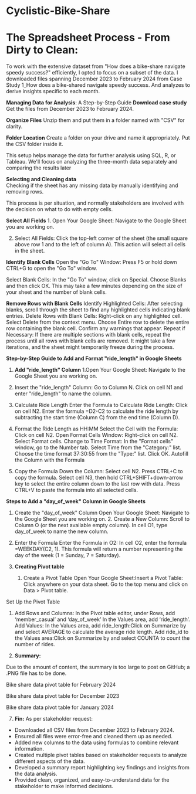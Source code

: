 # Cyclistic-Bike-Share

# The Spreadsheet Process - From Dirty to Clean: 
To work with the extensive dataset from "How does a bike-share navigate speedy success?" efficiently, I opted to focus on a subset of the data. I downloaded files spanning December 2023 to February 2024 from Case Study 1_How does a bike-shared navigate speedy success. And  analyzes to derive insights specific to each month.

**Managing Data for Analysis**: A Step-by-Step Guide
**Download case study**
Get the files from December 2023 to February 2024.

**Organize Files**
Unzip them and put them in a folder named with "CSV" for clarity.

**Folder Location**
Create a folder on your drive and name it appropriately.
Put the CSV folder inside it.

This setup helps manage the data for further analysis using SQL, R, or Tableau. We'll focus on analyzing the three-month data separately and comparing the results later

**Selecting and Cleaning data**  
Checking if the sheet has any missing data by manually identifying and removing rows.

This process is per situation, and normally stakeholders are involved with the decision on what to do with empty cells.

**Select All Fields**
    1.  Open Your Google Sheet:
 Navigate to the Google Sheet you are working on.

2.  Select All Fields:
 Click the top-left corner of the sheet (the small square above row 1 and to the left of column A). This action will select all cells in the sheet.


**Identify Blank Cells**
Open the "Go To" Window:
Press F5 or hold down CTRL+G to open the "Go To" window.

Select Blank Cells:
In the "Go To" window, click on Special.
Choose Blanks and then click OK.
This may take a few minutes depending on the size of your sheet and the number of blank cells.


**Remove Rows with Blank Cells**
Identify Highlighted Cells:
After selecting blanks, scroll through the sheet to find any highlighted cells indicating blank entries.
Delete Rows with Blank Cells:
Right-click on any highlighted cell.
Select Delete from the context menu.
Choose Entire row to delete the entire row containing the blank cell.
Confirm any warnings that appear.
Repeat if Necessary:
 If there are multiple sections with blank cells, repeat the process until all rows with blank cells are removed.
It might take a few iterations, and the sheet might temporarily freeze during the process.



**Step-by-Step Guide to Add and Format "ride_length" in Google Sheets**
1. **Add "ride_length" Column**
1.Open Your Google Sheet:
Navigate to the Google Sheet you are working on.
2. Insert the "ride_length" Column:
 Go to Column N.
Click on cell N1 and enter "ride_length" to name the column.
2. Calculate Ride Length
Enter the Formula to Calculate Ride Length:
Click on cell N2.
Enter the formula =D2-C2 to calculate the ride length by subtracting the start time (Column C) from the end time (Column D).

3. Format the Ride Length as HH:MM
Select the Cell with the Formula:
Click on cell N2.
Open Format Cells Window:
Right-click on cell N2.
Select Format cells.
Change to Time Format:
In the "Format cells" window, go to the Number tab.
Select Time from the "Category:" list.
Choose the time format 37:30:55 from the "Type:" list.
Click OK.
Autofill the Column with the Formula
1. Copy the Formula Down the Column:
Select cell N2.
Press CTRL+C to copy the formula.
Select cell N3, then hold CTRL+SHIFT+down-arrow key to select the entire column down to the last row with data.
Press CTRL+V to paste the formula into all selected cells.

**Steps to Add a "day_of_week" Column in Google Sheets**

1. Create the "day_of_week" Column
Open Your Google Sheet:
Navigate to the Google Sheet you are working on.
       2. Create a New Column:
 Scroll to Column O (or the next available empty column).
In cell O1, type day_of_week to name the new column.
2. Enter the Formula
Enter the Formula in O2:
In cell O2, enter the formula =WEEKDAY(C2, 1).
This formula will return a number representing the day of the week (1 = Sunday, 7 = Saturday).

 5. **Creating Pivot table**

     1. Create a Pivot Table
Open Your Google Sheet:Insert a Pivot Table:
Click anywhere on your data sheet.
Go to the top menu and click on Data > Pivot table.

Set Up the Pivot Table
1. Add Rows and Columns:
In the Pivot table editor, under Rows, add ‘member_casual’ and ‘day_of_week’ 
In the Values area, add ‘ride_length’.
Add Values:
In the Values area, add ride_length:Click on Summarize by and select AVERAGE to calculate the average ride length.
Add ride_id to the Values area:Click on Summarize by and select COUNTA to count the number of rides.

6. **Summary:**

Due to the amount of content, the summary is too large to post on GitHub; a .PNG file has to be done.


Bike share data pivot table for February 2024 


Bike share data pivot table for December 2023 










Bike share data pivot table for January 2024 




7. **Fin:**
As per stakeholder request:
* Downloaded all CSV files from December 2023 to February 2024.
* Ensured all files were error-free and cleaned them up as needed.
* Added new columns to the data using formulas to combine relevant information.
* Created multiple pivot tables based on stakeholder requests to analyze different aspects of the data.
* Developed a summary report highlighting key findings and insights from the data analysis.
* Provided clean, organized, and easy-to-understand data for the stakeholder to make informed decisions.
  
